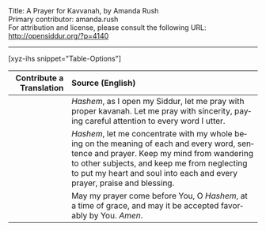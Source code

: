 <html>
<head></head>
<body>
Title: A Prayer for Kavvanah, by Amanda Rush<br />
Primary contributor: amanda.rush<br />
For attribution and license, please consult the following URL: <a href="http://opensiddur.org/?p=4140">http://opensiddur.org/?p=4140</a>
<p />
<hr />

[xyz-ihs snippet="Table-Options"]<table style="margin-left: auto; margin-right: auto;" class="draggable">
<thead><tr><th id="x" style="text-align: right;">Contribute a Translation</th><th style="text-align: left;">Source (English)</th></tr></thead>
<tbody>
<tr><td style="vertical-align:top;">
<div class="liturgy" lang="he" style="text-align: right;">

</span></div></td>
 
<td style="vertical-align:top;"><div class="english" lang="en">
<em>Hashem</em>, as I open my Siddur, 
let me pray with proper kavanah.  
Let me pray with sincerity, 
paying careful attention to every word I utter. 
</div></td></tr>


<tr><td style="vertical-align:top;">
<div class="liturgy" lang="he">

</span></div></td>
 
<td style="vertical-align:top;"><div class="english" lang="en">
<em>Hashem</em>, let me concentrate with my whole being 
on the meaning of each and every word, sentence and prayer. 
Keep my mind from wandering to other subjects, 
and keep me from neglecting to put my heart and soul 
into each and every prayer, praise and blessing.  
</div></td></tr>


<tr><td style="vertical-align:top;">
<div class="liturgy" lang="he">

</span></div></td>
 
<td style="vertical-align:top;"><div class="english" lang="en">
May my prayer come before You, O <em>Hashem</em>, 
at a time of grace, 
and may it be accepted favorably by You.  
<em>Amen</em>.
</div></td>
</tr>
</tbody></table>
</body>
</html>